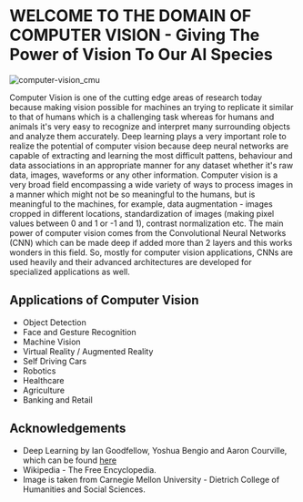 # WELCOME TO THE DOMAIN OF COMPUTER VISION - Giving The Power of Vision To Our AI Species

![computer-vision_cmu](https://user-images.githubusercontent.com/35863175/46253660-0d7dea00-c49f-11e8-9e84-f96cb628f5e9.jpg "Computer Vision from CMU")

Computer Vision is one of the cutting edge areas of research today because making vision possible for machines an trying to replicate it similar to that of humans which is a challenging task whereas for humans and animals it's very easy to recognize and interpret many surrounding objects and analyze them accurately. Deep learning plays a very important role to realize the potential of computer vision because deep neural networks are capable of extracting and learning the most difficult pattens, behaviour and data associations in an appropriate manner for any dataset whether it's raw data, images, waveforms or any other information. Computer vision is a very broad field encompassing a wide variety of ways to process images in a manner which might not be so meaningful to the humans, but is meaningful to the machines, for example, data augmentation - images cropped in different locations, standardization of images (making pixel values between 0 and 1 or -1 and 1), contrast normalization etc. The main power of computer vision comes from the Convolutional Neural Networks (CNN) which can be made deep if added more than 2 layers and this works wonders in this field. So, mostly for computer vision applications, CNNs are used heavily and their advanced architectures are developed for specialized applications as well.

## Applications of Computer Vision
* Object Detection
* Face and Gesture Recognition
* Machine Vision
* Virtual Reality / Augmented Reality
* Self Driving Cars
* Robotics
* Healthcare
* Agriculture
* Banking and Retail

## Acknowledgements
* Deep Learning by Ian Goodfellow, Yoshua Bengio and Aaron Courville, which can be found [here](https://www.deeplearningbook.org/)
* Wikipedia - The Free Encyclopedia.
* Image is taken from Carnegie Mellon University - Dietrich College of Humanities and Social Sciences.
